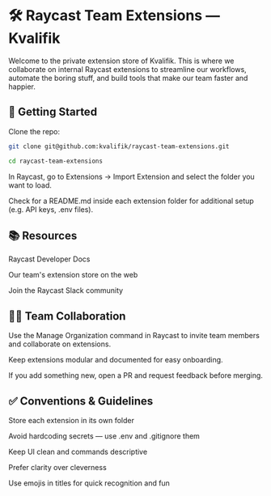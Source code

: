 # 🛠 Raycast Team Extensions — Kvalifik

Welcome to the private extension store of Kvalifik. This is where we collaborate on internal Raycast extensions to streamline our workflows, automate the boring stuff, and build tools that make our team faster and happier.

## 🚀 Getting Started

Clone the repo:

```bash
git clone git@github.com:kvalifik/raycast-team-extensions.git

cd raycast-team-extensions

```

In Raycast, go to Extensions → Import Extension and select the folder you want to load.

Check for a README.md inside each extension folder for additional setup (e.g. API keys, .env files).

## 📚 Resources

Raycast Developer Docs

Our team's extension store on the web

Join the Raycast Slack community

## 👯‍♂️ Team Collaboration

Use the Manage Organization command in Raycast to invite team members and collaborate on extensions.

Keep extensions modular and documented for easy onboarding.

If you add something new, open a PR and request feedback before merging.

## ✅ Conventions & Guidelines

Store each extension in its own folder

Avoid hardcoding secrets — use .env and .gitignore them

Keep UI clean and commands descriptive

Prefer clarity over cleverness

Use emojis in titles for quick recognition and fun
